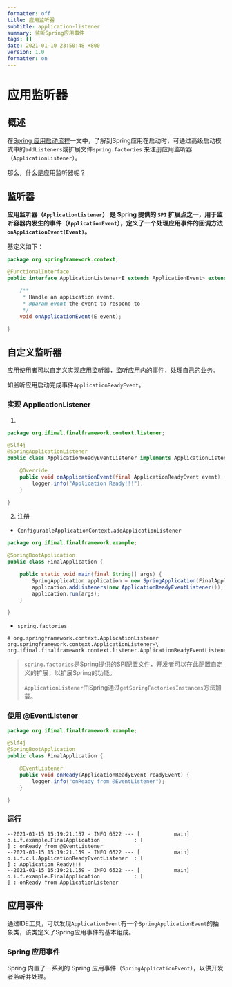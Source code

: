 ```yaml
---
formatter: off
title: 应用监听器
subtitle: application-listener
summary: 监听Spring应用事件
tags: [] 
date: 2021-01-10 23:50:48 +800 
version: 1.0
formatter: on
---
```


# 应用监听器

## 概述

在[Spring 应用启动流程](../../application/spring-application.md)一文中，了解到Spring应用在启动时，可通过高级启动模式中的`addListeners`或扩展文件`spring.factories`
来注册应用监听器（`ApplicationListener`）。

那么，什么是应用监听器呢？

## 监听器

**应用监听器（`ApplicationListener`） 是 Spring 提供的 `SPI` 扩展点之一，用于监听容器内发生的事件（`ApplicationEvent`），定义了一个处理应用事件的回调方法`onApplicationEvent(Event)`。**

基定义如下：

```java
package org.springframework.context;

@FunctionalInterface
public interface ApplicationListener<E extends ApplicationEvent> extends EventListener {

    /**
     * Handle an application event.
     * @param event the event to respond to
     */
    void onApplicationEvent(E event);

}
```

## 自定义监听器

应用使用者可以自定义实现应用监听器，监听应用内的事件，处理自己的业务。

如监听应用启动完成事件`ApplicationReadyEvent`。

### 实现 ApplicationListener

1.

```java
package org.ifinal.finalframework.context.listener;

@Slf4j
@SpringApplicationListener
public class ApplicationReadyEventListener implements ApplicationListener<ApplicationReadyEvent> {

    @Override
    public void onApplicationEvent(final ApplicationReadyEvent event) {
        logger.info("Application Ready!!!");
    }

}
```

2. 注册

* `ConfigurableApplicationContext.addApplicationListener`

```java
package org.ifinal.finalframework.example;

@SpringBootApplication
public class FinalApplication {

    public static void main(final String[] args) {
        SpringApplication application = new SpringApplication(FinalApplication.class);
        application.addListeners(new ApplicationReadyEventListener());
        application.run(args);
    }

}
```

* `spring.factories`

```properties
# org.springframework.context.ApplicationListener
org.springframework.context.ApplicationListener=\
org.ifinal.finalframework.context.listener.ApplicationReadyEventListener
```

> `spring.factories`是Spring提供的SPI配置文件，开发者可以在此配置自定义的扩展，以扩展Spring的功能。
>
> `ApplicationListener`由Spring通过`getSpringFactoriesInstances`方法加载。

### 使用 @EventListener

```java
package org.ifinal.finalframework.example;

@Slf4j
@SpringBootApplication
public class FinalApplication {

    @EventListener
    public void onReady(ApplicationReadyEvent readyEvent) {
        logger.info("onReady from @EventListener");
    }

}
```

### 运行

```shell
--2021-01-15 15:19:21.157 - INFO 6522 --- [           main] o.i.f.example.FinalApplication           : [                                      ] : onReady from @EventListener
--2021-01-15 15:19:21.159 - INFO 6522 --- [           main] o.i.f.c.l.ApplicationReadyEventListener  : [                                      ] : Application Ready!!!
--2021-01-15 15:19:21.159 - INFO 6522 --- [           main] o.i.f.example.FinalApplication           : [                                      ] : onReady from ApplicationListener
```

## 应用事件

通过IDE工具，可以发现`ApplicationEvent`有一个`SpringApplicationEvent`的抽象类，该类定义了Spring应用事件的基本组成。

### Spring 应用事件

Spring 内置了一系列的 Spring 应用事件（`SpringApplicationEvent`），以供开发者监听并处理。
